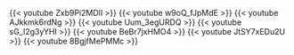 {{< youtube Zxb9Pi2MDlI >}}
{{< youtube w9oQ_fJpMdE >}}
{{< youtube AJkkmk6rdNg >}}
{{< youtube Uum_3egURDQ >}}
{{< youtube sG_I2g3yYHI >}}
{{< youtube BeBr7jxHMO4 >}}
{{< youtube JtSY7xEDu2U >}}
{{< youtube 8BgjfMePMMc >}}
